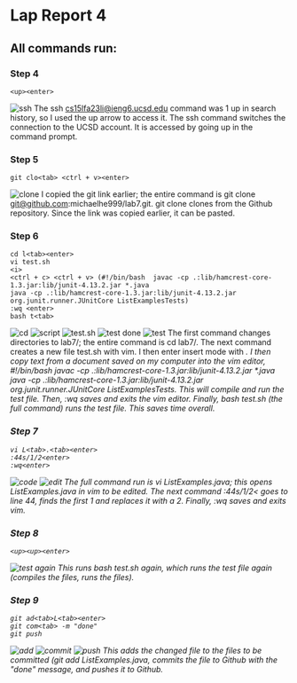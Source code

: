 # Lap Report 4

## All commands run: 

### Step 4
```
<up><enter>
```
![ssh](ssh.png)
The ssh cs15lfa23li@ieng6.ucsd.edu command was 1 up in search history, so I used the up arrow to access it. The ssh command switches the connection to the UCSD account. It is accessed by going up in the command prompt. 

### Step 5
```
git clo<tab> <ctrl + v><enter> 
```
![clone](clone.png)
I copied the git link earlier; the entire command is git clone git@github.com:michaelhe999/lab7.git. git clone clones from the Github repository. Since the link was copied earlier, it can be pasted. 

### Step 6
```
cd l<tab><enter> 
vi test.sh
<i>
<ctrl + c> <ctrl + v> (#!/bin/bash  javac -cp .:lib/hamcrest-core-1.3.jar:lib/junit-4.13.2.jar *.java
java -cp .:lib/hamcrest-core-1.3.jar:lib/junit-4.13.2.jar org.junit.runner.JUnitCore ListExamplesTests)
:wq <enter> 
bash t<tab> 
```
![cd](cd.png)
![script](script.png)
![test.sh](testVim.png)
![test done](scriptDone.png)
![test](test.png)
The first command changes directories to lab7/; the entire command is cd lab7/. The next command creates a new file test.sh with vim. I then enter insert mode with <i>. I then copy text from a document saved on my computer into the vim editor, #!/bin/bash  javac -cp .:lib/hamcrest-core-1.3.jar:lib/junit-4.13.2.jar *.java java -cp .:lib/hamcrest-core-1.3.jar:lib/junit-4.13.2.jar org.junit.runner.JUnitCore ListExamplesTests. This will compile and run the test file. Then, :wq saves and exits the vim editor. Finally, bash test.sh (the full command) runs the test file. This saves time overall. 

### Step 7
```
vi L<tab>.<tab><enter> 
:44s/1/2<enter> 
:wq<enter> 
```
![code](code.png)
![edit](edit.png)
The full command run is vi ListExamples.java; this opens ListExamples.java in vim to be edited. The next command :44s/1/2< goes to line 44, finds the first 1 and replaces it with a 2. Finally, :wq saves and exits vim. 

### Step 8
```
<up><up><enter> 
```
![test again](goodTests.png)
This runs bash test.sh again, which runs the test file again (compiles the files, runs the files). 

### Step 9
```
git ad<tab>L<tab><enter> 
git com<tab> -m "done" 
git push 
```
![add](add.png)
![commit](commit.png)
![push](push.png)
This adds the changed file to the files to be committed (git add ListExamples.java, commits the file to Github with the "done" message, and pushes it to Github. 













